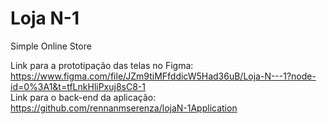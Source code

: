 # Loja N-1
Simple Online Store

Link para a prototipação das telas no Figma: https://www.figma.com/file/JZm9tiMFfddicW5Had36uB/Loja-N---1?node-id=0%3A1&t=tfLnkHliPxuj8sC8-1
<br/>
Link para o back-end da aplicação: https://github.com/rennanmserenza/lojaN-1Application
